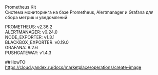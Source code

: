 Prometheus Kit  
Система мониторинга на базе Prometheus, Alertmanager и Grafana для сбора метрик и уведомлений

PROMETHEUS: v2.36.2  
ALERTMANAGER: v0.24.0  
NODE_EXPORTER: v1.3.1  
BLACKBOX_EXPORTER: v0.19.0  
GRAFANA: 8.2.6  
PUSHGATEWAY: v1.4.3  

##HowTO  
https://cloud.yandex.ru/docs/marketplace/operations/create-image
